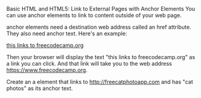 Basic HTML and HTML5: Link to External Pages with Anchor Elements
You can use anchor elements to link to content outside of your web page.

anchor elements need a destination web address called an href attribute. They also need anchor text. Here's an example:

<a href="https://freecodecamp.org">this links to freecodecamp.org</a>

Then your browser will display the text "this links to freecodecamp.org" as a link you can click. And that link will take you to the web address https://www.freecodecamp.org.


Create an a element that links to http://freecatphotoapp.com and has "cat photos" as its anchor text.

```

```
